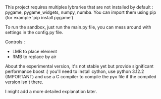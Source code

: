 This project requires multiples lybraries that are not installed by default : pygame, pygame_widgets, numpy, numba.
You can import them using pip (for example 'pip install pygame')

To run the sandbox, just run the main.py file, you can mess around with settings in the config.py file.

Controls :
  * LMB to place element
  * RMB to replace by air

About the experimental version, it's not stable yet but provide significant performance boost :) you'll need to install cython, use python 3.12.2 (IMPORTANT) and use a C compiler to compile the pyx file if the compiled version isn't there.

I might add a more detailed explanation later.
